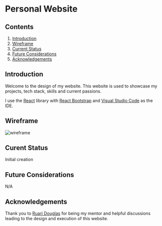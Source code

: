 # Personal Website

## Contents

1. [Introduction](#introduction)
2. [Wireframe](#wireframe)
3. [Current Status](#current-status)
4. [Future Considerations](#future-considerations)
5. [Acknowledgements](#acknowledgements)

## Introduction

Welcome to the design of my website. This website is used to showcase my projects, tech stack, skills and current passions.

I use the [React](https://react.dev/) library with [React Bootstrap](https://react-bootstrap.netlify.app/) and [Visual Studio Code](https://code.visualstudio.com/) as the IDE. 

## Wireframe

![wireframe](/assets/images/personal_website_wireframe.png)

## Curent Status

Initial creation

## Future Considerations

N/A

## Acknowledgements

Thank you to [Ruari Douglas](https://www.linkedin.com/in/ruari-douglas/) for being my mentor and helpful discussions leading to the design and execution of this website. 